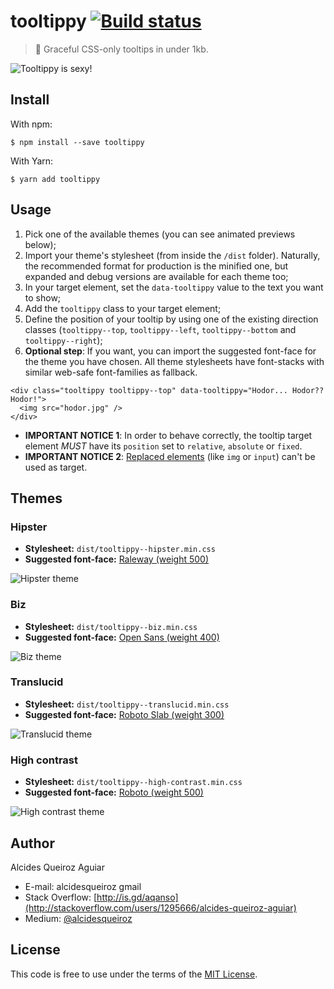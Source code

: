 # tooltippy [![Build status](https://travis-ci.org/alcidesqueiroz/tooltippy.svg?branch=master)](https://travis-ci.org/alcidesqueiroz/tooltippy)

> 💬 Graceful CSS-only tooltips in under 1kb.

![Tooltippy is sexy!](https://gist.githubusercontent.com/alcidesqueiroz/c3d6c6edc559194bc37a2c464a21768d/raw/8d8b01f62703f8cb7442e369ef805965c1efe77e/tooltippy.png)

## Install

With npm:
```
$ npm install --save tooltippy
```

With Yarn:

```
$ yarn add tooltippy
```

## Usage

1. Pick one of the available themes (you can see animated previews below);
2. Import your theme's stylesheet (from inside the `/dist` folder). Naturally, the recommended format for production is the minified one, but expanded and debug versions are available for each theme too;
3. In your target element, set the `data-tooltippy` value to the text you want to show;
4. Add the `tooltippy` class to your target element;
5. Define the position of your tooltip by using one of the existing direction classes (`tooltippy--top`, `tooltippy--left`, `tooltippy--bottom` and `tooltippy--right`);
6. **Optional step**: If you want, you can import the suggested font-face for the theme you have chosen. All theme stylesheets have font-stacks with similar web-safe font-families as fallback.


```
<div class="tooltippy tooltippy--top" data-tooltippy="Hodor... Hodor?? Hodor!">
  <img src="hodor.jpg" />
</div>
```

- **IMPORTANT NOTICE 1**: In order to behave correctly, the tooltip target element *MUST* have its `position` set to `relative`, `absolute` or `fixed`.
- **IMPORTANT NOTICE 2**: [Replaced elements](https://stackoverflow.com/a/6949190) (like `img` or `input`) can't be used as target.

## Themes

### Hipster

- **Stylesheet:** `dist/tooltippy--hipster.min.css`
- **Suggested font-face:** [Raleway (weight 500)](https://fonts.googleapis.com/css?family=Raleway:500)

![Hipster theme](https://gist.githubusercontent.com/alcidesqueiroz/c3d6c6edc559194bc37a2c464a21768d/raw/278d1b8985497ff1fd58a7f6ecf3d102fadbd048/tooltippy--hipster.gif)

### Biz

- **Stylesheet:** `dist/tooltippy--biz.min.css`
- **Suggested font-face:** [Open Sans (weight 400)](https://fonts.googleapis.com/css?family=Open+Sans:400)

![Biz theme](https://gist.githubusercontent.com/alcidesqueiroz/c3d6c6edc559194bc37a2c464a21768d/raw/278d1b8985497ff1fd58a7f6ecf3d102fadbd048/tooltippy--biz.gif)

### Translucid

- **Stylesheet:** `dist/tooltippy--translucid.min.css`
- **Suggested font-face:** [Roboto Slab (weight 300)](https://fonts.googleapis.com/css?family=Roboto+Slab:300)

![Translucid theme](https://gist.githubusercontent.com/alcidesqueiroz/c3d6c6edc559194bc37a2c464a21768d/raw/278d1b8985497ff1fd58a7f6ecf3d102fadbd048/tooltippy--translucid.gif)

### High contrast

- **Stylesheet:** `dist/tooltippy--high-contrast.min.css`
- **Suggested font-face:** [Roboto (weight 500)](https://fonts.googleapis.com/css?family=Roboto:500)

![High contrast theme](https://gist.githubusercontent.com/alcidesqueiroz/c3d6c6edc559194bc37a2c464a21768d/raw/278d1b8985497ff1fd58a7f6ecf3d102fadbd048/tooltippy--high-contrast.gif)


## Author

Alcides Queiroz Aguiar

- E-mail: alcidesqueiroz <at> gmail
- Stack Overflow: [http://is.gd/aqanso](http://stackoverflow.com/users/1295666/alcides-queiroz-aguiar)
- Medium: [@alcidesqueiroz](https://medium.com/@alcidesqueiroz)

## License

This code is free to use under the terms of the [MIT License](LICENSE.md).
